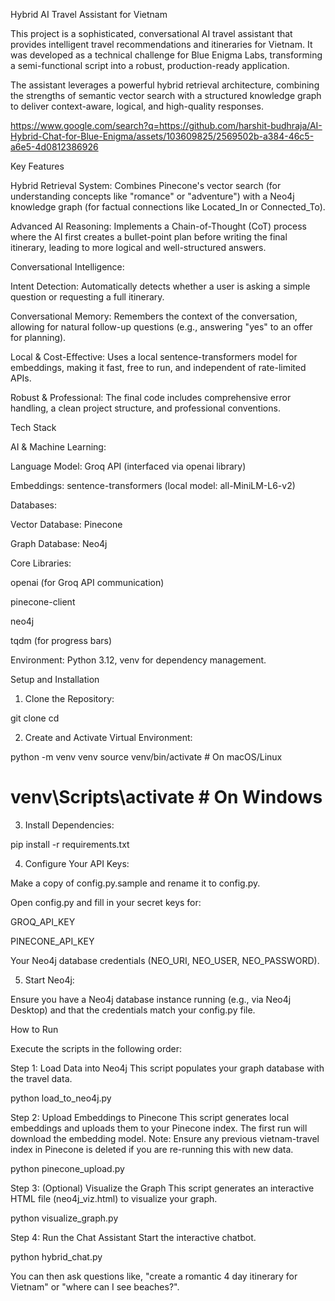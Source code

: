 Hybrid AI Travel Assistant for Vietnam

This project is a sophisticated, conversational AI travel assistant that provides intelligent travel recommendations and itineraries for Vietnam. It was developed as a technical challenge for Blue Enigma Labs, transforming a semi-functional script into a robust, production-ready application.

The assistant leverages a powerful hybrid retrieval architecture, combining the strengths of semantic vector search with a structured knowledge graph to deliver context-aware, logical, and high-quality responses.

https://www.google.com/search?q=https://github.com/harshit-budhraja/AI-Hybrid-Chat-for-Blue-Enigma/assets/103609825/2569502b-a384-46c5-a6e5-4d0812386926

Key Features

Hybrid Retrieval System: Combines Pinecone's vector search (for understanding concepts like "romance" or "adventure") with a Neo4j knowledge graph (for factual connections like Located_In or Connected_To).

Advanced AI Reasoning: Implements a Chain-of-Thought (CoT) process where the AI first creates a bullet-point plan before writing the final itinerary, leading to more logical and well-structured answers.

Conversational Intelligence:

Intent Detection: Automatically detects whether a user is asking a simple question or requesting a full itinerary.

Conversational Memory: Remembers the context of the conversation, allowing for natural follow-up questions (e.g., answering "yes" to an offer for planning).

Local & Cost-Effective: Uses a local sentence-transformers model for embeddings, making it fast, free to run, and independent of rate-limited APIs.

Robust & Professional: The final code includes comprehensive error handling, a clean project structure, and professional conventions.

Tech Stack

AI & Machine Learning:

Language Model: Groq API (interfaced via openai library)

Embeddings: sentence-transformers (local model: all-MiniLM-L6-v2)

Databases:

Vector Database: Pinecone

Graph Database: Neo4j

Core Libraries:

openai (for Groq API communication)

pinecone-client

neo4j

tqdm (for progress bars)

Environment: Python 3.12, venv for dependency management.

Setup and Installation

1. Clone the Repository:

git clone <your-repository-url>
cd <your-repository-name>


2. Create and Activate Virtual Environment:

python -m venv venv
source venv/bin/activate  # On macOS/Linux
# venv\Scripts\activate    # On Windows


3. Install Dependencies:

pip install -r requirements.txt


4. Configure Your API Keys:

Make a copy of config.py.sample and rename it to config.py.

Open config.py and fill in your secret keys for:

GROQ_API_KEY

PINECONE_API_KEY

Your Neo4j database credentials (NEO_URI, NEO_USER, NEO_PASSWORD).

5. Start Neo4j:

Ensure you have a Neo4j database instance running (e.g., via Neo4j Desktop) and that the credentials match your config.py file.

How to Run

Execute the scripts in the following order:

Step 1: Load Data into Neo4j
This script populates your graph database with the travel data.

python load_to_neo4j.py


Step 2: Upload Embeddings to Pinecone
This script generates local embeddings and uploads them to your Pinecone index. The first run will download the embedding model. Note: Ensure any previous vietnam-travel index in Pinecone is deleted if you are re-running this with new data.

python pinecone_upload.py


Step 3: (Optional) Visualize the Graph
This script generates an interactive HTML file (neo4j_viz.html) to visualize your graph.

python visualize_graph.py


Step 4: Run the Chat Assistant
Start the interactive chatbot.

python hybrid_chat.py


You can then ask questions like, "create a romantic 4 day itinerary for Vietnam" or "where can I see beaches?".